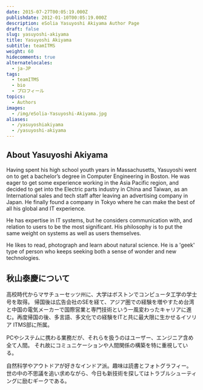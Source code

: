 ```yaml
---
date: 2015-07-27T00:05:19.000Z
publishdate: 2012-01-10T00:05:19.000Z
description: eSolia Yasuyoshi Akiyama Author Page
draft: false
slug: yasuyoshi-akiyama
title: Yasuyoshi Akiyama
subtitle: teamITMS
weight: 60
hidecomments: true
alternatelocales:
  - ja-JP
tags:
  - teamITMS
  - bio
  - プロフィール
topics:
  - Authors
images:
  - /img/eSolia-Yasuyoshi-Akiyama.jpg
aliases:
  - /yasuyoshiakiyama
  - /yasuyoshi-akiyama
---
```


## About Yasuyoshi Akiyama

Having spent his high school youth years in Massachusetts, Yasuyoshi went on to get a bachelor’s degree in Computer Engineering in Boston. He was eager to get some experience working in the Asia Pacific region, and decided to get into the Electric parts industry in China and Taiwan, as an International sales and tech staff after leaving an advertising company in Japan. He finally found a company in Tokyo where he can make the best of all his global and IT experience.

He has expertise in IT systems, but he considers communication with, and relation to users to be the most significant. His philosophy is to put the same weight on systems as well as users themselves.

He likes to read, photograph and learn about natural science. He is a 'geek' type of person who keeps seeking both a sense of wonder and new technologies.

## 秋山泰慶について

高校時代からマサチューセッツ州に、大学はボストンでコンピュータ工学の学士号を取得。
帰国後は広告会社のSEを経て、アジア圏での経験を増やすため台湾と中国の電気メーカーで国際営業と専門技術という一風変わったキャリアに進む。再度帰国の後、多言語、多文化での経験をITと共に最大限に生かせるイソリア ITMS部に所属。

PCやシステムに携わる業務だが、それらを扱うのはユーザー、エンジニア含め全て人間。
それ故にコミュニケーションや人間関係の構築を特に重視している。

自然科学やアウトドアが好きなインドア派。趣味は読書とフォトグラフィー。
世の中の不思議を追い求めながら、今日も新技術を探してはトラブルシューティングに励むギークである。
